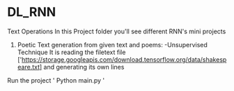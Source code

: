 # DL_RNN
Text Operations
In this Project folder you'll see different RNN's mini projects

1. Poetic Text generation from given text and poems:
-Unsupervised Technique
It is reading the filetext file ['https://storage.googleapis.com/download.tensorflow.org/data/shakespeare.txt] and generating its own lines 

Run the project
'
Python main.py
'
